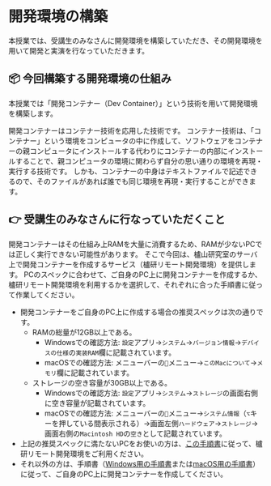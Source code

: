# 開発環境の構築

本授業では、受講生のみなさんに開発環境を構築していただき、その開発環境を用いて開発と実演を行なっていただきます。

## 📦 今回構築する開発環境の仕組み

本授業では「開発コンテナー（Dev Container）」という技術を用いて開発環境を構築します。

開発コンテナーはコンテナー技術を応用した技術です。
コンテナー技術は、「コンテナー」という環境をコンピュータの中に作成して、ソフトウェアをコンテナーの親コンピュータにインストールする代わりにコンテナーの内部にインストールすることで、親コンピュータの環境に関わらず自分の思い通りの環境を再現・実行する技術です。
しかも、コンテナーの中身はテキストファイルで記述できるので、そのファイルがあれば誰でも同じ環境を再現・実行することができます。

## 👉 受講生のみなさんに行なっていただくこと

開発コンテナーはその仕組み上RAMを大量に消費するため、RAMが少ないPCでは正しく実行できない可能性があります。
そこで今回は、櫨山研究室のサーバ上で開発コンテナーを作成するサービス（櫨研リモート開発環境）を提供します。
PCのスペックに合わせて、ご自身のPC上に開発コンテナーを作成するか、櫨研リモート開発環境を利用するかを選択して、それぞれに合った手順書に従って作業してください。

- 開発コンテナーをご自身のPC上に作成する場合の推奨スペックは次の通りです。
  - RAMの総量が12GB以上である。
    - Windowsでの確認方法: `設定`アプリ→`システム`→`バージョン情報`→`デバイスの仕様`の`実装RAM`欄に記載されています。
    - macOSでの確認方法: メニューバーの`🍎`メニュー→`このMacについて`→`メモリ`欄に記載されています。
  - ストレージの空き容量が30GB以上である。
    - Windowsでの確認方法: `設定`アプリ→`システム`→`ストレージ`の画面右側に空き容量が記載されています。
    - macOSでの確認方法: メニューバーの`🍎`メニュー→`システム情報`（`⌥`キーを押している間表示される）→画面左側`ハードウェア`→`ストレージ`→画面右側の`Macintosh HD`の`空き`として記載されています。
- 上記の推奨スペックに満たないPCをお使いの方は、[この手順書](./procedure-for-hrde-user.md)に従って、櫨研リモート開発環境をご利用ください。
- それ以外の方は、手順書（[Windows用の手順書](./procedure-for-selfhost-windows.md)または[macOS用の手順書](./procedure-for-selfhost-macos.md)）に従って、ご自身のPC上に開発コンテナーを作成してください。
